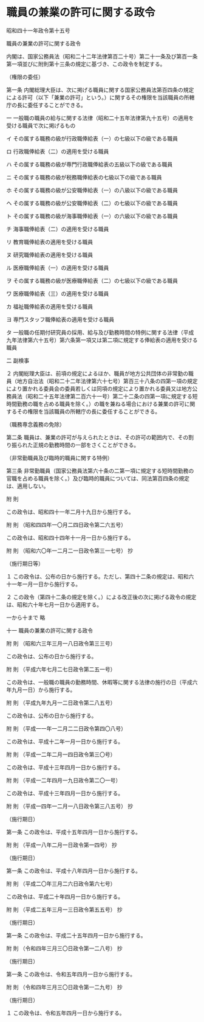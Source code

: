 # 職員の兼業の許可に関する政令

昭和四十一年政令第十五号

職員の兼業の許可に関する政令

内閣は、国家公務員法（昭和二十二年法律第百二十号）第二十一条及び第百一条第一項並びに附則第十三条の規定に基づき、この政令を制定する。

（権限の委任）

第一条 内閣総理大臣は、次に掲げる職員に関する国家公務員法第百四条の規定による許可（以下「兼業の許可」という。）に関するその権限を当該職員の所轄庁の長に委任することができる。

一 一般職の職員の給与に関する法律（昭和二十五年法律第九十五号）の適用を受ける職員で次に掲げるもの

イ その属する職務の級が行政職俸給表（一）の七級以下の級である職員

ロ 行政職俸給表（二）の適用を受ける職員

ハ その属する職務の級が専門行政職俸給表の五級以下の級である職員

ニ その属する職務の級が税務職俸給表の七級以下の級である職員

ホ その属する職務の級が公安職俸給表（一）の八級以下の級である職員

ヘ その属する職務の級が公安職俸給表（二）の七級以下の級である職員

ト その属する職務の級が海事職俸給表（一）の六級以下の級である職員

チ 海事職俸給表（二）の適用を受ける職員

リ 教育職俸給表の適用を受ける職員

ヌ 研究職俸給表の適用を受ける職員

ル 医療職俸給表（一）の適用を受ける職員

ヲ その属する職務の級が医療職俸給表（二）の七級以下の級である職員

ワ 医療職俸給表（三）の適用を受ける職員

カ 福祉職俸給表の適用を受ける職員

ヨ 専門スタッフ職俸給表の適用を受ける職員

タ 一般職の任期付研究員の採用、給与及び勤務時間の特例に関する法律（平成九年法律第六十五号）第六条第一項又は第二項に規定する俸給表の適用を受ける職員

二 副検事

２ 内閣総理大臣は、前項の規定によるほか、職員が地方公共団体の非常勤の職員（地方自治法（昭和二十二年法律第六十七号）第百三十八条の四第一項の規定により置かれる委員会の委員若しくは同項の規定により置かれる委員又は地方公務員法（昭和二十五年法律第二百六十一号）第二十二条の四第一項に規定する短時間勤務の職を占める職員を除く。）の職を兼ねる場合における兼業の許可に関するその権限を当該職員の所轄庁の長に委任することができる。

（職務専念義務の免除）

第二条 職員は、兼業の許可が与えられたときは、その許可の範囲内で、その割り振られた正規の勤務時間の一部をさくことができる。

（非常勤職員及び臨時的職員に関する特例）

第三条 非常勤職員（国家公務員法第六十条の二第一項に規定する短時間勤務の官職を占める職員を除く。）及び臨時的職員については、同法第百四条の規定は、適用しない。

附 則

この政令は、昭和四十一年二月十九日から施行する。

附 則 （昭和四四年一〇月二四日政令第二六五号）

この政令は、昭和四十四年十一月一日から施行する。

附 則 （昭和六〇年一二月二一日政令第三一七号） 抄

（施行期日等）

１ この政令は、公布の日から施行する。ただし、第四十二条の規定は、昭和六十一年一月一日から施行する。

２ この政令（第四十二条の規定を除く。）による改正後の次に掲げる政令の規定は、昭和六十年七月一日から適用する。

一から十まで 略

十一 職員の兼業の許可に関する政令

附 則 （昭和六三年三月一八日政令第三三号）

この政令は、公布の日から施行する。

附 則 （平成六年七月二七日政令第二五一号）

この政令は、一般職の職員の勤務時間、休暇等に関する法律の施行の日（平成六年九月一日）から施行する。

附 則 （平成九年九月一二日政令第二八五号）

この政令は、公布の日から施行する。

附 則 （平成一一年一二月二二日政令第四〇八号）

この政令は、平成十二年一月一日から施行する。

附 則 （平成一二年二月一四日政令第三〇号）

この政令は、平成十三年四月一日から施行する。

附 則 （平成一二年四月一九日政令第二〇一号）

この政令は、平成十三年四月一日から施行する。

附 則 （平成一四年一二月一八日政令第三八五号） 抄

（施行期日）

第一条 この政令は、平成十五年四月一日から施行する。

附 則 （平成一八年二月一日政令第一四号） 抄

（施行期日）

第一条 この政令は、平成十八年四月一日から施行する。

附 則 （平成二〇年三月二六日政令第六七号）

この政令は、平成二十年四月一日から施行する。

附 則 （平成二五年三月一三日政令第五五号） 抄

（施行期日）

第一条 この政令は、平成二十五年四月一日から施行する。

附 則 （令和四年三月三〇日政令第一二八号） 抄

（施行期日）

第一条 この政令は、令和五年四月一日から施行する。

附 則 （令和四年三月三〇日政令第一二九号） 抄

（施行期日）

１ この政令は、令和五年四月一日から施行する。
